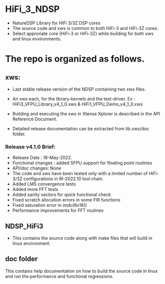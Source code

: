 
# HiFi_3_NDSP
* NatureDSP Library for HiFi 3/3Z DSP cores
* The source code and xws is common to both HiFi-3 and HiFi-3Z cores. 
* Select approriate core (HiFi-3 or HiFi-3Z) while building for both xws and linux evvironments. 

# The repo is organized as follows.

## xws:
  * Last stable release version of the NDSP containing two xws files.

  * An xws each, for the library-kernels and the test-driver.
    Ex : HiFi3_VFPU_Library_v4_1_0.xws & HiFi1_VFPU_Demo_v4_1_0.xws

  * Building and executing the xws in Xtensa Xplorer is described in the API Reference Document. 
  * Detailed release documentation can be extracted from lib.xws/doc folder.

### Release v4.1.0 Brief: 
  * Release Date : 16-May-2022.  
  * Functional changes : added SFPU support for floating point routines
  * API/doc changes: None
  * The code and xws have been tested only with a limited number of HiFi-3/3Z configurations in RI-2022.10 tool chain. 
  * Added LMS convergence tests
  * Added more FFT tests
  * Added sanity vectors for quick functional check
  * Fixed scratch allocation errors in some FIR functions
  * Fixed saturation error in imdct8x16()
  * Performance improvements for FFT routines
    

## NDSP_HiFi3
* This contains the source code along with make files that will build in linux environment.  


## doc folder
This contains help documentation on how to build the source code in linux and run the performance and functional regressions. 
